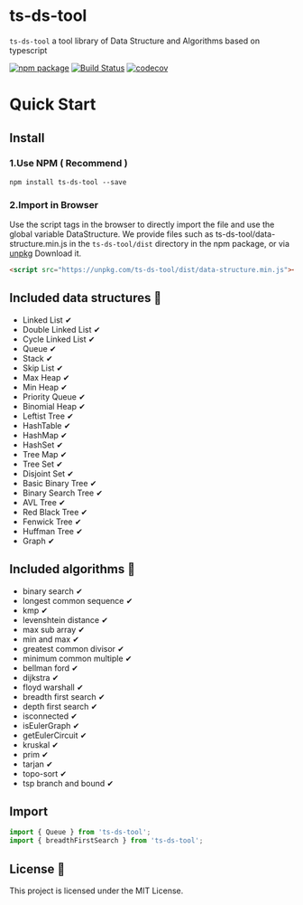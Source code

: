 # ts-ds-tool
`ts-ds-tool` a tool library of Data Structure and Algorithms based on typescript

[![npm package](https://img.shields.io/npm/v/ts-ds-tool.svg?style=flat-square)](https://www.npmjs.org/package/ts_ds_tool) [![Build Status](https://travis-ci.org/HaifengDu/ts_ds_tool.svg?branch=master)](https://travis-ci.org/HaifengDu/ts_ds_tool) [![codecov](https://codecov.io/gh/HaifengDu/ts_ds_tool/branch/master/graph/badge.svg)](https://codecov.io/gh/HaifengDu/ts_ds_tool)

# Quick Start

## Install

### 1.Use NPM ( Recommend )

``
npm install ts-ds-tool --save
``

### 2.Import in Browser
Use the script tags in the browser to directly import the file and use the global variable DataStructure. We provide files such as ts-ds-tool/data-structure.min.js in the `ts-ds-tool/dist` directory in the npm package, or via [unpkg](https://unpkg.com/ts-ds-tool/) Download it.


``` html
<script src="https://unpkg.com/ts-ds-tool/dist/data-structure.min.js"></script>

```

## Included data structures &#128296;

* Linked List &#10004;
* Double Linked List &#10004;
* Cycle Linked List &#10004;
* Queue &#10004;
* Stack &#10004;
* Skip List &#10004;
* Max Heap &#10004;
* Min Heap &#10004;
* Priority Queue &#10004;
* Binomial Heap &#10004;
* Leftist Tree &#10004;
* HashTable &#10004;
* HashMap &#10004;
* HashSet &#10004;
* Tree Map &#10004;
* Tree Set &#10004;
* Disjoint Set &#10004;
* Basic Binary Tree &#10004;
* Binary Search Tree &#10004;
* AVL Tree &#10004;
* Red Black Tree &#10004;
* Fenwick Tree &#10004;
* Huffman Tree &#10004;
* Graph &#10004;

## Included algorithms &#128296;

* binary search &#10004;
* longest common sequence &#10004;
* kmp &#10004;
* levenshtein distance &#10004;
* max sub array &#10004;
* min and max &#10004;
* greatest common divisor &#10004;
* minimum common multiple &#10004;
* bellman ford &#10004;
* dijkstra &#10004;
* floyd warshall &#10004;
* breadth first search &#10004;
* depth first search &#10004;
* isconnected &#10004;
* isEulerGraph &#10004;
* getEulerCircuit &#10004;
* kruskal &#10004;
* prim &#10004;
* tarjan &#10004;
* topo-sort &#10004;
* tsp branch and bound &#10004;

## Import
``` js
import { Queue } from 'ts-ds-tool';
import { breadthFirstSearch } from 'ts-ds-tool';
```
## License &#128064;

This project is licensed under the MIT License.
